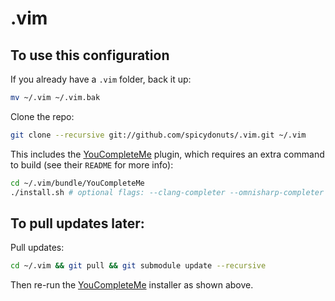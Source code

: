 .vim
====

To use this configuration
----

If you already have a `.vim` folder, back it up:
```sh
mv ~/.vim ~/.vim.bak
```

Clone the repo:
```sh
git clone --recursive git://github.com/spicydonuts/.vim.git ~/.vim
```

This includes the [YouCompleteMe](https://github.com/Valloric/YouCompleteMe) plugin, which requires an extra command to build (see their `README` for more info):
```sh
cd ~/.vim/bundle/YouCompleteMe
./install.sh # optional flags: --clang-completer --omnisharp-completer
```

To pull updates later:
----

Pull updates:
```sh
cd ~/.vim && git pull && git submodule update --recursive
```

Then re-run the [YouCompleteMe](https://github.com/Valloric/YouCompleteMe) installer as shown above.
